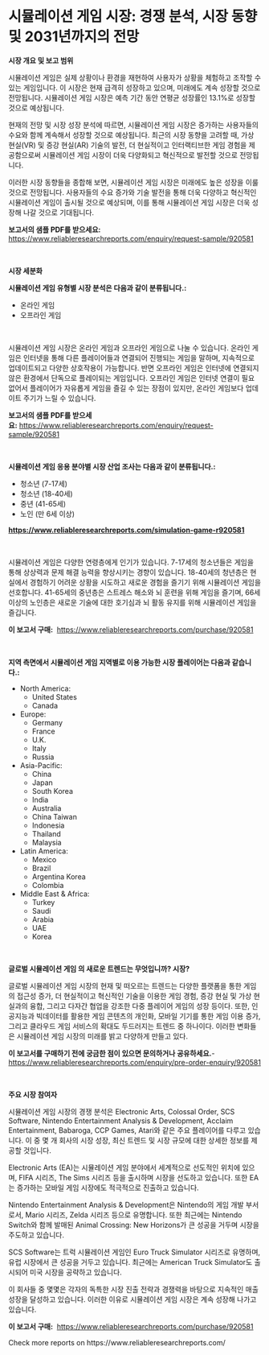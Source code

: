 <p><h1>시뮬레이션 게임 시장: 경쟁 분석, 시장 동향 및 2031년까지의 전망</h1></p><p><strong>시장 개요 및 보고 범위</strong></p>
<p><p>시뮬레이션 게임은 실제 상황이나 환경을 재현하여 사용자가 상황을 체험하고 조작할 수 있는 게임입니다. 이 시장은 현재 급격히 성장하고 있으며, 미래에도 계속 성장할 것으로 전망됩니다. 시뮬레이션 게임 시장은 예측 기간 동안 연평균 성장률인 13.1%로 성장할 것으로 예상됩니다. </p><p>현재의 전망 및 시장 성장 분석에 따르면, 시뮬레이션 게임 시장은 증가하는 사용자들의 수요와 함께 계속해서 성장할 것으로 예상됩니다. 최근의 시장 동향을 고려할 때, 가상 현실(VR) 및 증강 현실(AR) 기술의 발전, 더 현실적이고 인터랙티브한 게임 경험을 제공함으로써 시뮬레이션 게임 시장이 더욱 다양화되고 혁신적으로 발전할 것으로 전망됩니다. </p><p>이러한 시장 동향들을 종합해 보면, 시뮬레이션 게임 시장은 미래에도 높은 성장을 이룰 것으로 전망됩니다. 사용자들의 수요 증가와 기술 발전을 통해 더욱 다양하고 혁신적인 시뮬레이션 게임이 출시될 것으로 예상되며, 이를 통해 시뮬레이션 게임 시장은 더욱 성장해 나갈 것으로 기대됩니다.</p></p>
<p><strong>보고서의 샘플 PDF를 받으세요:</strong> <a href="https://www.reliableresearchreports.com/enquiry/request-sample/920581">https://www.reliableresearchreports.com/enquiry/request-sample/920581</a></p>
<p>&nbsp;</p>
<p><strong>시장 세분화</strong></p>
<p><strong>시뮬레이션 게임 유형별 시장 분석은 다음과 같이 분류됩니다.:</strong></p>
<p><ul><li>온라인 게임</li><li>오프라인 게임</li></ul></p>
<p>&nbsp;</p>
<p><p>시뮬레이션 게임 시장은 온라인 게임과 오프라인 게임으로 나눌 수 있습니다. 온라인 게임은 인터넷을 통해 다른 플레이어들과 연결되어 진행되는 게임을 말하며, 지속적으로 업데이트되고 다양한 상호작용이 가능합니다. 반면 오프라인 게임은 인터넷에 연결되지 않은 환경에서 단독으로 플레이되는 게임입니다. 오프라인 게임은 인터넷 연결이 필요 없어서 플레이어가 자유롭게 게임을 즐길 수 있는 장점이 있지만, 온라인 게임보다 업데이트 주기가 느릴 수 있습니다.</p></p>
<p><strong>보고서의 샘플 PDF를 받으세요:</strong>&nbsp;<a href="https://www.reliableresearchreports.com/enquiry/request-sample/920581">https://www.reliableresearchreports.com/enquiry/request-sample/920581</a></p>
<p>&nbsp;</p>
<p><strong> 시뮬레이션 게임 응용 분야별 시장 산업 조사는 다음과 같이 분류됩니다.:</strong></p>
<p><ul><li>청소년 (7-17세)</li><li>청소년 (18-40세)</li><li>중년 (41-65세)</li><li>노인 (만 6세 이상)</li></ul></p>
<p><strong><a href="https://www.reliableresearchreports.com/simulation-game-r920581">https://www.reliableresearchreports.com/simulation-game-r920581</a></strong></p>
<p>&nbsp;</p>
<p><p>시뮬레이션 게임은 다양한 연령층에게 인기가 있습니다. 7-17세의 청소년들은 게임을 통해 상상력과 문제 해결 능력을 향상시키는 경향이 있습니다. 18-40세의 청년층은 현실에서 경험하기 어려운 상황을 시도하고 새로운 경험을 즐기기 위해 시뮬레이션 게임을 선호합니다. 41-65세의 중년층은 스트레스 해소와 뇌 훈련을 위해 게임을 즐기며, 66세 이상의 노인층은 새로운 기술에 대한 호기심과 뇌 활동 유지를 위해 시뮬레이션 게임을 즐깁니다.</p></p>
<p><strong>이 보고서 구매:</strong>&nbsp; <a href="https://www.reliableresearchreports.com/purchase/920581">https://www.reliableresearchreports.com/purchase/920581</a></p>
<p>&nbsp;</p>
<p><strong>지역 측면에서 시뮬레이션 게임 지역별로 이용 가능한 시장 플레이어는 다음과 같습니다.:</strong></p>
<p><ul>
    <li>
        North America:
        <ul>
            <li>United States</li>
            <li>Canada</li>
        </ul>
    </li>
    <li>
        Europe:
        <ul>
            <li>Germany</li>
            <li>France</li>
            <li>U.K.</li>
            <li>Italy</li>
            <li>Russia</li>
        </ul>
    </li>
    <li>
        Asia-Pacific:
        <ul>
            <li>China</li>
            <li>Japan</li>
            <li>South Korea</li>
            <li>India</li>
            <li>Australia</li>
            <li>China Taiwan</li>
            <li>Indonesia</li>
            <li>Thailand</li>
            <li>Malaysia</li>
        </ul>
    </li>
    <li>
        Latin America:
        <ul>
            <li>Mexico</li>
            <li>Brazil</li>
            <li>Argentina Korea</li>
            <li>Colombia</li>
        </ul>
    </li>
    <li>
        Middle East & Africa:
        <ul>
            <li>Turkey</li>
            <li>Saudi</li>
            <li>Arabia</li>
            <li>UAE</li>
            <li>Korea</li>
        </ul>
    </li>
    </ul></p>
<p>&nbsp;</p>
<p><strong>글로벌 시뮬레이션 게임 의 새로운 트렌드는 무엇입니까? 시장?</strong></p>
<p><p>글로벌 시뮬레이션 게임 시장의 현재 및 떠오르는 트렌드는 다양한 플랫폼을 통한 게임의 접근성 증가, 더 현실적이고 혁신적인 기술을 이용한 게임 경험, 증강 현실 및 가상 현실과의 융합, 그리고 다자간 협업을 강조한 다중 플레이어 게임의 성장 등이다. 또한, 인공지능과 빅데이터를 활용한 게임 콘텐츠의 개인화, 모바일 기기를 통한 게임 이용 증가, 그리고 클라우드 게임 서비스의 확대도 두드러지는 트렌드 중 하나이다. 이러한 변화들은 시뮬레이션 게임 시장의 미래를 밝고 다양하게 만들고 있다.</p></p>
<p><strong>이 보고서를 구매하기 전에 궁금한 점이 있으면 문의하거나 공유하세요.</strong>- <a href="https://www.reliableresearchreports.com/enquiry/pre-order-enquiry/920581">https://www.reliableresearchreports.com/enquiry/pre-order-enquiry/920581</a></p>
<p>&nbsp;</p>
<p><strong>주요 시장 참여자</strong></p>
<p><p>시뮬레이션 게임 시장의 경쟁 분석은 Electronic Arts, Colossal Order, SCS Software, Nintendo Entertainment Analysis & Development, Acclaim Entertainment, Babaroga, CCP Games, Atari와 같은 주요 플레이어를 다루고 있습니다. 이 중 몇 개 회사의 시장 성장, 최신 트렌드 및 시장 규모에 대한 상세한 정보를 제공할 것입니다.</p><p>Electronic Arts (EA)는 시뮬레이션 게임 분야에서 세계적으로 선도적인 위치에 있으며, FIFA 시리즈, The Sims 시리즈 등을 출시하며 시장을 선도하고 있습니다. 또한 EA는 증가하는 모바일 게임 시장에도 적극적으로 진출하고 있습니다.</p><p>Nintendo Entertainment Analysis & Development은 Nintendo의 게임 개발 부서로서, Mario 시리즈, Zelda 시리즈 등으로 유명합니다. 또한 최근에는 Nintendo Switch와 함께 발매된 Animal Crossing: New Horizons가 큰 성공을 거두며 시장을 주도하고 있습니다.</p><p>SCS Software는 트럭 시뮬레이션 게임인 Euro Truck Simulator 시리즈로 유명하며, 유럽 시장에서 큰 성공을 거두고 있습니다. 최근에는 American Truck Simulator도 출시되어 미국 시장을 공략하고 있습니다.</p><p>이 회사들 중 몇몇은 각자의 독특한 시장 진출 전략과 경쟁력을 바탕으로 지속적인 매출 성장을 달성하고 있습니다. 이러한 이유로 시뮬레이션 게임 시장은 계속 성장해 나가고 있습니다.</p></p>
<p><strong>이 보고서 구매:</strong>&nbsp;&nbsp;<a href="https://www.reliableresearchreports.com/purchase/920581">https://www.reliableresearchreports.com/purchase/920581</a></p>
<p>Check more reports on https://www.reliableresearchreports.com/</p>